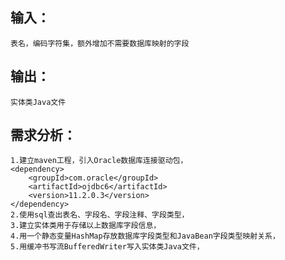 ## 输入：
	表名，编码字符集，额外增加不需要数据库映射的字段
## 输出：
	实体类Java文件
## 需求分析：
	1.建立maven工程，引入Oracle数据库连接驱动包，
	<dependency>
		<groupId>com.oracle</groupId>
		<artifactId>ojdbc6</artifactId>
		<version>11.2.0.3</version>
	</dependency>
	2.使用sql查出表名、字段名、字段注释、字段类型，
	3.建立实体类用于存储以上数据库字段信息，
	4.用一个静态变量HashMap存放数据库字段类型和JavaBean字段类型映射关系，
	5.用缓冲书写流BufferedWriter写入实体类Java文件，
	